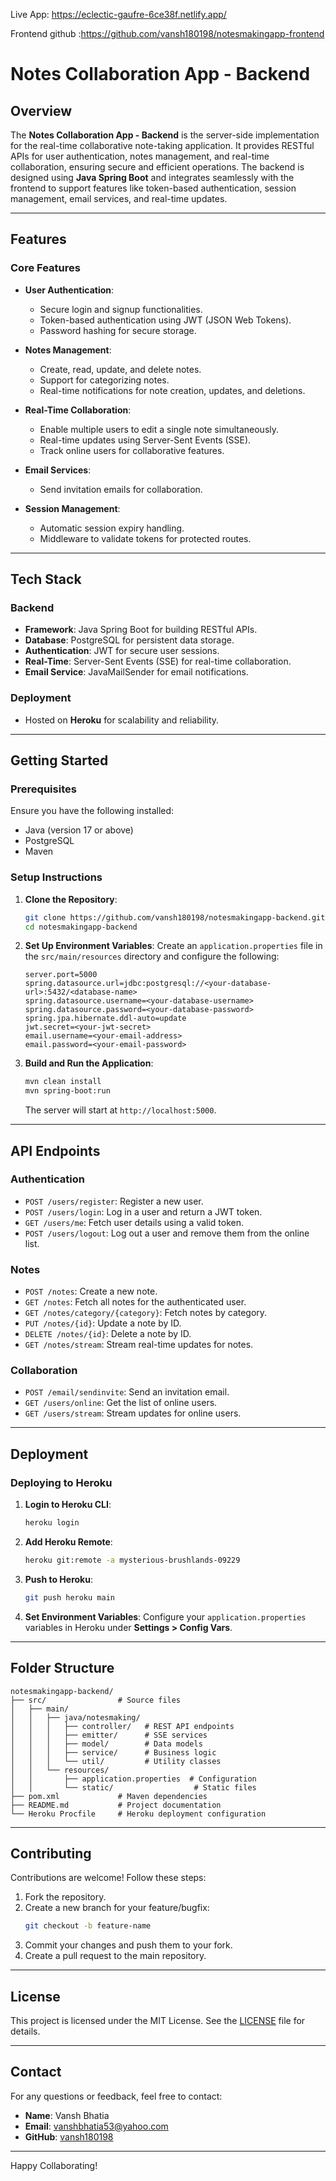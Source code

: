 Live App: https://eclectic-gaufre-6ce38f.netlify.app/



Frontend github :https://github.com/vansh180198/notesmakingapp-frontend



# Notes Collaboration App - Backend

## Overview
The **Notes Collaboration App - Backend** is the server-side implementation for the real-time collaborative note-taking application. It provides RESTful APIs for user authentication, notes management, and real-time collaboration, ensuring secure and efficient operations. The backend is designed using **Java Spring Boot** and integrates seamlessly with the frontend to support features like token-based authentication, session management, email services, and real-time updates.

---

## Features

### Core Features
- **User Authentication**:
  - Secure login and signup functionalities.
  - Token-based authentication using JWT (JSON Web Tokens).
  - Password hashing for secure storage.

- **Notes Management**:
  - Create, read, update, and delete notes.
  - Support for categorizing notes.
  - Real-time notifications for note creation, updates, and deletions.

- **Real-Time Collaboration**:
  - Enable multiple users to edit a single note simultaneously.
  - Real-time updates using Server-Sent Events (SSE).
  - Track online users for collaborative features.

- **Email Services**:
  - Send invitation emails for collaboration.

- **Session Management**:
  - Automatic session expiry handling.
  - Middleware to validate tokens for protected routes.

---

## Tech Stack

### Backend
- **Framework**: Java Spring Boot for building RESTful APIs.
- **Database**: PostgreSQL for persistent data storage.
- **Authentication**: JWT for secure user sessions.
- **Real-Time**: Server-Sent Events (SSE) for real-time collaboration.
- **Email Service**: JavaMailSender for email notifications.

### Deployment
- Hosted on **Heroku** for scalability and reliability.

---

## Getting Started

### Prerequisites
Ensure you have the following installed:
- Java (version 17 or above)
- PostgreSQL
- Maven

### Setup Instructions

1. **Clone the Repository**:
   ```bash
   git clone https://github.com/vansh180198/notesmakingapp-backend.git
   cd notesmakingapp-backend
   ```

2. **Set Up Environment Variables**:
   Create an `application.properties` file in the `src/main/resources` directory and configure the following:
   ```properties
   server.port=5000
   spring.datasource.url=jdbc:postgresql://<your-database-url>:5432/<database-name>
   spring.datasource.username=<your-database-username>
   spring.datasource.password=<your-database-password>
   spring.jpa.hibernate.ddl-auto=update
   jwt.secret=<your-jwt-secret>
   email.username=<your-email-address>
   email.password=<your-email-password>
   ```

3. **Build and Run the Application**:
   ```bash
   mvn clean install
   mvn spring-boot:run
   ```
   The server will start at `http://localhost:5000`.

---

## API Endpoints

### **Authentication**
- `POST /users/register`: Register a new user.
- `POST /users/login`: Log in a user and return a JWT token.
- `GET /users/me`: Fetch user details using a valid token.
- `POST /users/logout`: Log out a user and remove them from the online list.

### **Notes**
- `POST /notes`: Create a new note.
- `GET /notes`: Fetch all notes for the authenticated user.
- `GET /notes/category/{category}`: Fetch notes by category.
- `PUT /notes/{id}`: Update a note by ID.
- `DELETE /notes/{id}`: Delete a note by ID.
- `GET /notes/stream`: Stream real-time updates for notes.

### **Collaboration**
- `POST /email/sendinvite`: Send an invitation email.
- `GET /users/online`: Get the list of online users.
- `GET /users/stream`: Stream updates for online users.

---

## Deployment

### Deploying to Heroku
1. **Login to Heroku CLI**:
   ```bash
   heroku login
   ```

2. **Add Heroku Remote**:
   ```bash
   heroku git:remote -a mysterious-brushlands-09229
   ```

3. **Push to Heroku**:
   ```bash
   git push heroku main
   ```

4. **Set Environment Variables**:
   Configure your `application.properties` variables in Heroku under **Settings > Config Vars**.

---

## Folder Structure
```
notesmakingapp-backend/
├── src/                # Source files
│   ├── main/
│   │   ├── java/notesmaking/
│   │   │   ├── controller/   # REST API endpoints
│   │   │   ├── emitter/      # SSE services
│   │   │   ├── model/        # Data models
│   │   │   ├── service/      # Business logic
│   │   │   └── util/         # Utility classes
│   │   └── resources/
│   │       ├── application.properties  # Configuration
│   │       └── static/                  # Static files
├── pom.xml             # Maven dependencies
├── README.md           # Project documentation
└── Heroku Procfile     # Heroku deployment configuration
```

---

## Contributing

Contributions are welcome! Follow these steps:
1. Fork the repository.
2. Create a new branch for your feature/bugfix:
   ```bash
   git checkout -b feature-name
   ```
3. Commit your changes and push them to your fork.
4. Create a pull request to the main repository.

---

## License
This project is licensed under the MIT License. See the [LICENSE](LICENSE) file for details.

---

## Contact
For any questions or feedback, feel free to contact:
- **Name**: Vansh Bhatia
- **Email**: vanshbhatia53@yahoo.com
- **GitHub**: [vansh180198](https://github.com/vansh180198)

---

Happy Collaborating!

